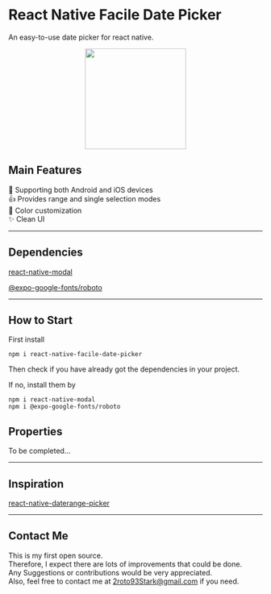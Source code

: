# **React Native Facile Date Picker**

An easy-to-use date picker for react native.

<center>
    <img src="https://i.imgur.com/dT3UH98.jpg?1" width="200">
</center>

## **Main Features**

📲 Supporting both Android and iOS devices <br>
👍 Provides range and single selection modes<br>
🌈 Color customization<br>
✨ Clean UI

<hr>

## **Dependencies**

[react-native-modal](https://github.com/react-native-modal/react-native-modal)

[@expo-google-fonts/roboto](https://docs.expo.io/guides/using-custom-fonts/)

<hr>

## **How to Start**

First install

```
npm i react-native-facile-date-picker
```

Then check if you have already got the dependencies in your project. 

If no, install them by

```
npm i react-native-modal
npm i @expo-google-fonts/roboto
```

## Properties

To be completed...

<hr>

## Inspiration

[react-native-daterange-picker](https://github.com/Naxulanth/react-native-daterange-picker)

<hr>

## Contact Me

This is my first open source.<br>
Therefore, I expect there are lots of improvements that could be done.<br>
Any Suggestions or contributions would be very appreciated. <br>
Also, feel free to contact me at 2roto93Stark@gmail.com if you need.<br>